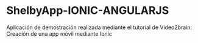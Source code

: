 # ShelbyApp-IONIC-ANGULARJS
Aplicación de demostración realizada mediante el tutorial de Video2brain: Creación de una app móvil mediante Ionic
